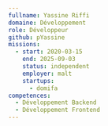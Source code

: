 ```yaml
---
fullname: Yassine Riffi
domaine: Développement
role: Développeur
github: pYassine
missions:
  - start: 2020-03-15
    end: 2025-09-03
    status: independent
    employer: malt
    startups:
      - domifa
competences:
  - Développement Backend
  - Développement Frontend
---
```

